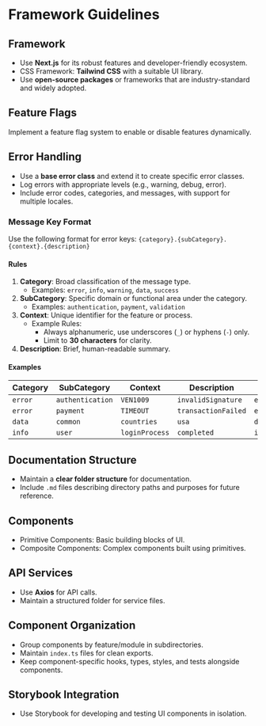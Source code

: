 # Framework Guidelines

## Framework

- Use **Next.js** for its robust features and developer-friendly ecosystem.
- CSS Framework: **Tailwind CSS** with a suitable UI library.
- Use **open-source packages** or frameworks that are industry-standard and widely adopted.

## Feature Flags

Implement a feature flag system to enable or disable features dynamically.

## Error Handling

- Use a **base error class** and extend it to create specific error classes.
- Log errors with appropriate levels (e.g., warning, debug, error).
- Include error codes, categories, and messages, with support for multiple locales.

### Message Key Format

Use the following format for error keys:
`{category}.{subCategory}.{context}.{description}`

#### Rules

1. **Category**: Broad classification of the message type.
   - Examples: `error`, `info`, `warning`, `data`, `success`
2. **SubCategory**: Specific domain or functional area under the category.
   - Examples: `authentication`, `payment`, `validation`
3. **Context**: Unique identifier for the feature or process.
   - Example Rules:
     - Always alphanumeric, use underscores (`_`) or hyphens (`-`) only.
     - Limit to **30 characters** for clarity.
4. **Description**: Brief, human-readable summary.

#### Examples

| Category | SubCategory      | Context        | Description         | Key                                             |
| -------- | ---------------- | -------------- | ------------------- | ----------------------------------------------- |
| `error`  | `authentication` | `VEN1009`      | `invalidSignature`  | `error.authentication.VEN1009.invalidSignature` |
| `error`  | `payment`        | `TIMEOUT`      | `transactionFailed` | `error.payment.TIMEOUT.transactionFailed`       |
| `data`   | `common`         | `countries`    | `usa`               | `data.common.countries.usa`                     |
| `info`   | `user`           | `loginProcess` | `completed`         | `info.user.loginProcess.completed`              |

## Documentation Structure

- Maintain a **clear folder structure** for documentation.
- Include `.md` files describing directory paths and purposes for future reference.

## Components

- Primitive Components: Basic building blocks of UI.
- Composite Components: Complex components built using primitives.

## API Services

- Use **Axios** for API calls.
- Maintain a structured folder for service files.

## Component Organization

- Group components by feature/module in subdirectories.
- Maintain `index.ts` files for clean exports.
- Keep component-specific hooks, types, styles, and tests alongside components.

## Storybook Integration

- Use Storybook for developing and testing UI components in isolation.
